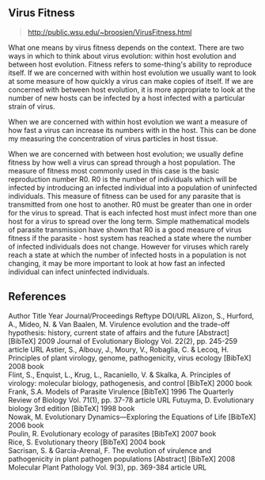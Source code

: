 ## Virus Fitness

> http://public.wsu.edu/~broosien/VirusFitness.html

What one means by virus fitness depends on the context. There are two ways in which to think about virus evolution: within host evolution and between host evolution. Fitness refers to some-thing's ability to reproduce itself. If we are concerned with within host evolution we usually want to look at some measure of how quickly a virus can make copies of itself. If we are concerned with between host evolution, it is more appropriate to look at the number of new hosts can be infected by a host infected with a particular strain of virus.

When we are concerned with within host evolution we want a measure of how fast a virus can increase its numbers with in the host. This can be done my measuring the concentration of virus particles in host tissue.

When we are concerned with between host evolution; we usually define fitness by how well a virus can spread through a host population. The measure of fitness most commonly used in this case is the basic reproduction number R0. R0 is the number of individuals which will be infected by introducing an infected individual into a population of uninfected individuals. This measure of fitness can be used for any parasite that is transmitted from one host to another. R0 must be greater than one in order for the virus to spread. That is each infected host must infect more than one host for a virus to spread over the long term. Simple mathematical models of parasite transmission have shown that R0 is a good measure of virus fitness if the parasite - host system has reached a state where the number of infected individuals does not change. However for viruses which rarely reach a state at which the number of infected hosts in a population is not changing, it may be more important to look at how fast an infected individual can infect uninfected individuals.

## References

Author	Title	Year	Journal/Proceedings	Reftype	DOI/URL
Alizon, S., Hurford, A., Mideo, N. & Van Baalen, M.	Virulence evolution and the trade-off hypothesis: history, current state of affairs and the future
[Abstract] [BibTeX]
2009	Journal of Evolutionary Biology
Vol. 22(2), pp. 245-259 	article	URL 
Astier, S., Albouy, J., Moury, V., Robaglia, C. & Lecoq, H.	Principles of plant virology, genome, pathogenicity, virus ecology
[BibTeX]
2008	 	book	 
Flint, S., Enquist, L., Krug, L., Racaniello, V. & Skalka, A.	Principles of virology: molecular biology, pathogenesis, and control
[BibTeX]
2000	 	book	 
Frank, S.A.	Models of Parasite Virulence
[BibTeX]
1996	The Quarterly Review of Biology
Vol. 71(1), pp. 37-78 	article	URL 
Futuyma, D.	Evolutionary biology 3rd edition
[BibTeX]
1998	 	book	 
Nowak, M.	Evolutionary Dynamics—Exploring the Equations of Life
[BibTeX]
2006	 	book	 
Poulin, R.	Evolutionary ecology of parasites
[BibTeX]
2007	 	book	 
Rice, S.	Evolutionary theory
[BibTeX]
2004	 	book	 
Sacrisan, S. & Garcia-Arenal, F.	The evolution of virulence and pathogenicity in plant pathogen populations
[Abstract] [BibTeX]
2008	Molecular Plant Pathology
Vol. 9(3), pp. 369-384 	article	URL 
